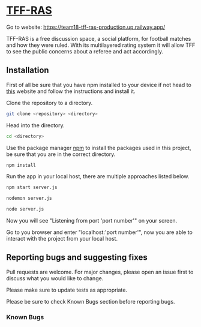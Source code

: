 # [TFF-RAS](https://team18-tff-ras-production.up.railway.app/)

Go to website: https://team18-tff-ras-production.up.railway.app/

TFF-RAS is a free discussion space, a social platform, for football matches and how they were ruled. With its multilayered rating system it will allow TFF to see the public concerns about a referee and act accordingly.

## Installation
First of all be sure that you have npm installed to your device if not head to [this](https://docs.npmjs.com/downloading-and-installing-node-js-and-npm) website and follow the instructions and install it.

Clone the repository to a directory.

```bash
git clone <repository> <directory>
```

Head into the directory.

```bash
cd <directory>
```

Use the package manager [npm](https://www.npmjs.com) to install the packages used in this project, be sure that you are in the correct directory.

```bash
npm install
```
Run the app in your local host, there are multiple approaches listed below.

```bash
npm start server.js
```
```bash
nodemon server.js
```
```bash
node server.js
```
Now you will see "Listening from port 'port number'" on your screen.

Go to you browser and enter "localhost:'port number'", now you are able to interact with the project from your local host.

## Reporting bugs and suggesting fixes

Pull requests are welcome. For major changes, please open an issue first
to discuss what you would like to change.

Please make sure to update tests as appropriate.

Please be sure to check Known Bugs section before reporting bugs.

### Known Bugs

